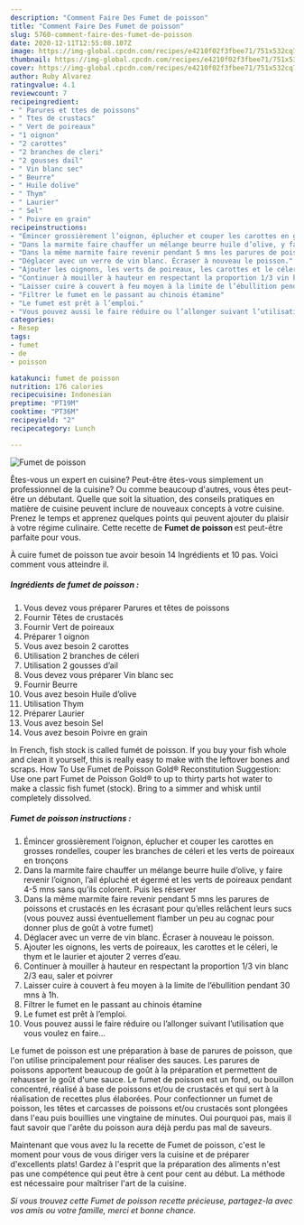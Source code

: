 ```yaml
---
description: "Comment Faire Des Fumet de poisson"
title: "Comment Faire Des Fumet de poisson"
slug: 5760-comment-faire-des-fumet-de-poisson
date: 2020-12-11T12:55:08.107Z
image: https://img-global.cpcdn.com/recipes/e4210f02f3fbee71/751x532cq70/fumet-de-poisson-photo-principale-de-la-recette.jpg
thumbnail: https://img-global.cpcdn.com/recipes/e4210f02f3fbee71/751x532cq70/fumet-de-poisson-photo-principale-de-la-recette.jpg
cover: https://img-global.cpcdn.com/recipes/e4210f02f3fbee71/751x532cq70/fumet-de-poisson-photo-principale-de-la-recette.jpg
author: Ruby Alvarez
ratingvalue: 4.1
reviewcount: 7
recipeingredient:
- " Parures et ttes de poissons"
- " Ttes de crustacs"
- " Vert de poireaux"
- "1 oignon"
- "2 carottes"
- "2 branches de cleri"
- "2 gousses dail"
- " Vin blanc sec"
- " Beurre"
- " Huile dolive"
- " Thym"
- " Laurier"
- " Sel"
- " Poivre en grain"
recipeinstructions:
- "Émincer grossièrement l’oignon, éplucher et couper les carottes en grosses rondelles, couper les branches de céleri et les verts de poireaux en tronçons"
- "Dans la marmite faire chauffer un mélange beurre huile d’olive, y faire revenir l’oignon, l’ail épluché et égermé et les verts de poireaux pendant 4-5 mns sans qu’ils colorent. Puis les réserver"
- "Dans la même marmite faire revenir pendant 5 mns les parures de poissons et crustacés en les écrasant pour qu’elles relâchent leurs sucs (vous pouvez aussi éventuellement flamber un peu au cognac pour donner plus de goût à votre fumet)"
- "Déglacer avec un verre de vin blanc. Écraser à nouveau le poisson."
- "Ajouter les oignons, les verts de poireaux, les carottes et le céleri, le thym et le laurier et ajouter 2 verres d’eau."
- "Continuer à mouiller à hauteur en respectant la proportion 1/3 vin blanc 2/3 eau, saler et poivrer"
- "Laisser cuire à couvert à feu moyen à la limite de l’ébullition pendant 30 mns à 1h."
- "Filtrer le fumet en le passant au chinois étamine"
- "Le fumet est prêt à l’emploi."
- "Vous pouvez aussi le faire réduire ou l’allonger suivant l’utilisation que vous voulez en faire..."
categories:
- Resep
tags:
- fumet
- de
- poisson

katakunci: fumet de poisson 
nutrition: 176 calories
recipecuisine: Indonesian
preptime: "PT19M"
cooktime: "PT36M"
recipeyield: "2"
recipecategory: Lunch

---
```



![Fumet de poisson](https://img-global.cpcdn.com/recipes/e4210f02f3fbee71/751x532cq70/fumet-de-poisson-photo-principale-de-la-recette.jpg)

Êtes-vous un expert en cuisine? Peut-être êtes-vous simplement un professionnel de la cuisine? Ou comme beaucoup d'autres, vous êtes peut-être un débutant. Quelle que soit la situation, des conseils pratiques en matière de cuisine peuvent inclure de nouveaux concepts à votre cuisine. Prenez le temps et apprenez quelques points qui peuvent ajouter du plaisir à votre régime culinaire. Cette recette de <strong> Fumet de poisson </strong> est peut-être parfaite pour vous.

<!--inarticleads1-->

À cuire fumet de poisson tue avoir besoin 14 Ingrédients et 10 pas. Voici comment vous atteindre il.

##### Ingrédients de fumet de poisson :

1. Vous devez vous préparer  Parures et têtes de poissons
1. Fournir  Têtes de crustacés
1. Fournir  Vert de poireaux
1. Préparer 1 oignon
1. Vous avez besoin 2 carottes
1. Utilisation 2 branches de céleri
1. Utilisation 2 gousses d’ail
1. Vous devez vous préparer  Vin blanc sec
1. Fournir  Beurre
1. Vous avez besoin  Huile d’olive
1. Utilisation  Thym
1. Préparer  Laurier
1. Vous avez besoin  Sel
1. Vous avez besoin  Poivre en grain


In French, fish stock is called fumét de poisson. If you buy your fish whole and clean it yourself, this is really easy to make with the leftover bones and scraps. How To Use Fumet de Poisson Gold® Reconstitution Suggestion: Use one part Fumet de Poisson Gold® to up to thirty parts hot water to make a classic fish fumet (stock). Bring to a simmer and whisk until completely dissolved. 

<!--inarticleads2-->

##### Fumet de poisson instructions :

1. Émincer grossièrement l’oignon, éplucher et couper les carottes en grosses rondelles, couper les branches de céleri et les verts de poireaux en tronçons
1. Dans la marmite faire chauffer un mélange beurre huile d’olive, y faire revenir l’oignon, l’ail épluché et égermé et les verts de poireaux pendant 4-5 mns sans qu’ils colorent. Puis les réserver
1. Dans la même marmite faire revenir pendant 5 mns les parures de poissons et crustacés en les écrasant pour qu’elles relâchent leurs sucs (vous pouvez aussi éventuellement flamber un peu au cognac pour donner plus de goût à votre fumet)
1. Déglacer avec un verre de vin blanc. Écraser à nouveau le poisson.
1. Ajouter les oignons, les verts de poireaux, les carottes et le céleri, le thym et le laurier et ajouter 2 verres d’eau.
1. Continuer à mouiller à hauteur en respectant la proportion 1/3 vin blanc 2/3 eau, saler et poivrer
1. Laisser cuire à couvert à feu moyen à la limite de l’ébullition pendant 30 mns à 1h.
1. Filtrer le fumet en le passant au chinois étamine
1. Le fumet est prêt à l’emploi.
1. Vous pouvez aussi le faire réduire ou l’allonger suivant l’utilisation que vous voulez en faire...


Le fumet de poisson est une préparation à base de parures de poisson, que l&#39;on utilise principalement pour réaliser des sauces. Les parures de poissons apportent beaucoup de goût à la préparation et permettent de rehausser le goût d&#39;une sauce. Le fumet de poisson est un fond, ou bouillon concentré, réalisé à base de poissons et/ou de crustacés et qui sert à la réalisation de recettes plus élaborées. Pour confectionner un fumet de poisson, les têtes et carcasses de poissons et/ou crustacés sont plongées dans l&#39;eau puis bouillies une vingtaine de minutes. Oui pourquoi pas, mais il faut savoir que l&#39;arête du poisson aura déjà perdu pas mal de saveurs. 

<!--inarticleads1-->

<p>
Maintenant que vous avez lu la recette de Fumet de poisson, c'est le moment pour vous de vous diriger vers la cuisine et de préparer d'excellents plats! Gardez à l'esprit que la préparation des aliments n'est pas une compétence qui peut être à cent pour cent au début. La méthode est nécessaire pour maîtriser l'art de la cuisine.
</p>

<p>
<i>Si vous trouvez cette Fumet de poisson recette précieuse, partagez-la avec vos amis ou votre famille, merci et bonne chance.</i>
</p>
